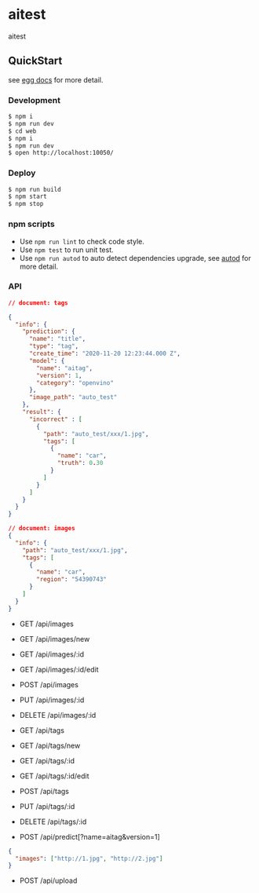 # aitest

aitest

## QuickStart

<!-- add docs here for user -->

see [egg docs][egg] for more detail.

### Development

```bash
$ npm i
$ npm run dev
$ cd web
$ npm i
$ npm run dev
$ open http://localhost:10050/
```

### Deploy

```bash
$ npm run build
$ npm start
$ npm stop
```

### npm scripts

- Use `npm run lint` to check code style.
- Use `npm test` to run unit test.
- Use `npm run autod` to auto detect dependencies upgrade, see [autod](https://www.npmjs.com/package/autod) for more detail.


[egg]: https://eggjs.org

### API

```json
// document: tags

{
  "info": {
    "prediction": {
      "name": "title",
      "type": "tag",
      "create_time": "2020-11-20 12:23:44.000 Z",
      "model": {
        "name": "aitag",
        "version": 1,
        "category": "openvino"
      },
      "image_path": "auto_test"
    },
    "result": {
      "incorrect" : [
        {
          "path": "auto_test/xxx/1.jpg",
          "tags": [
            {
              "name": "car",
              "truth": 0.30
            }
          ]
        }
      ]
    }
  }
}

// document: images
{
  "info": {
    "path": "auto_test/xxx/1.jpg",
    "tags": [
      {
        "name": "car",
        "region": "54390743"
      }
    ]
  }
}
```

- GET	/api/images
- GET	/api/images/new
- GET	/api/images/:id
- GET	/api/images/:id/edit
- POST	/api/images
- PUT	/api/images/:id
- DELETE	/api/images/:id


- GET	/api/tags
- GET	/api/tags/new
- GET	/api/tags/:id
- GET	/api/tags/:id/edit
- POST	/api/tags
- PUT	/api/tags/:id
- DELETE	/api/tags/:id

- POST /api/predict[?name=aitag&version=1]
```json
{
  "images": ["http://1.jpg", "http://2.jpg"]
}
```

- POST /api/upload